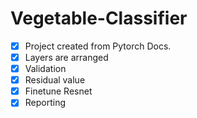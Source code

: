 # Vegetable-Classifier


- [x] Project created from Pytorch Docs.
- [x] Layers are arranged
- [x] Validation
- [x] Residual value
- [x] Finetune Resnet
- [x] Reporting

